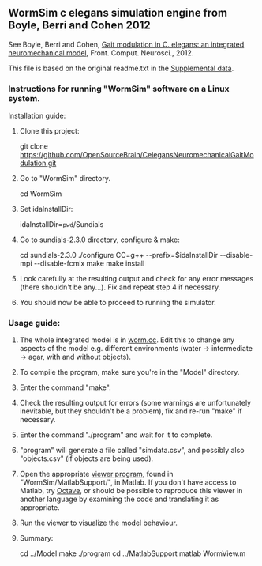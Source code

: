 ## WormSim c elegans simulation engine from Boyle, Berri and Cohen 2012

See Boyle, Berri and Cohen, [Gait modulation in C. elegans: an integrated neuromechanical model](http://www.frontiersin.org/Computational_Neuroscience/10.3389/fncom.2012.00010/abstract), Front. Comput. Neurosci., 2012.

This file is based on the original readme.txt in the [Supplemental data](http://journal.frontiersin.org/Article/DownloadFile/48074/octet-stream/WormSim1.ZIP/9).

### Instructions for running "WormSim" software on a Linux system.

Installation guide:

1) Clone this project:
    
    git clone https://github.com/OpenSourceBrain/CelegansNeuromechanicalGaitModulation.git

2) Go to "WormSim" directory.

    cd WormSim

3) Set idaInstallDir:

    idaInstallDir=`pwd`/Sundials

4) Go to sundials-2.3.0 directory, configure & make:

    cd sundials-2.3.0
    ./configure CC=g++ --prefix=$idaInstallDir --disable-mpi --disable-fcmix
    make
    make install

5) Look carefully at the resulting output and check for any error messages (there shouldn't be any...). Fix and repeat step 4 if necessary.

6) You should now be able to proceed to running the simulator.

### Usage guide:

1) The whole integrated model is in [worm.cc](https://github.com/OpenSourceBrain/CelegansNeuromechanicalGaitModulation/blob/master/WormSim/Model/worm.cc). Edit this to change any aspects of the model e.g. different environments (water -> intermediate -> agar, with and without objects).

2) To compile the program, make sure you're in the "Model" directory.

3) Enter the command "make".

4) Check the resulting output for errors (some warnings are unfortunately inevitable, but they shouldn't be a problem), fix and re-run "make" if necessary.

5) Enter the command "./program" and wait for it to complete.

6) "program" will generate a file called "simdata.csv", and possibly also "objects.csv" (if objects are being used).

7) Open the appropriate [viewer program](https://github.com/OpenSourceBrain/CelegansNeuromechanicalGaitModulation/blob/master/WormSim/MatlabSupport/WormView.m), found in "WormSim/MatlabSupport/", 
in Matlab. If you don't have access to Matlab, try [Octave](https://www.gnu.org/software/octave/it), or should be possible to reproduce this viewer 
in another language by examining the code and translating it as appropriate.

8) Run the viewer to visualize the model behaviour.

9) Summary:

    cd ../Model
    make
    ./program
    cd ../MatlabSupport
    matlab WormView.m



